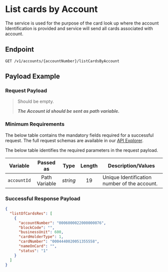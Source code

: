 # List cards by Account

The service is used for the purpose of the card look up where the account Identification is provided and service will send all cards associated with account.

## Endpoint

`GET /v1/accounts/{accountNumber}/listCardsByAccount`

## Payload Example

### Request Payload

> Should be empty.
>
>***The Account id should be sent as path variable.***

### Minimum Requirements

The below table contains the mandatory fields required for a successful request. The full request schemas are available in our [API Explorer](../api/?type=get&path=/v1/accounts/{accountNumber}/listCardsByAccount).

The below table identifies the required parameters in the request payload.

| Variable | Passed as | Type | Length | Description/Values |
| -------- | :-------: | :--: | :------------: | ------------------ |
| `accountId` | Path Variable | *string* | 19 | Unique Identification number of the account.|

### Successful Response Payload

```json
{
  "listOfCardsRes": [
    {
      "accountNumber": "0006000022000000076",
      "blockCode": "",
      "businessUnit": 600,
      "cardHolderType": 1,
      "cardNumber": "0004440020051355558",
      "nameOnCard": "",
      "status": "1"
    }
  ]
}

```

